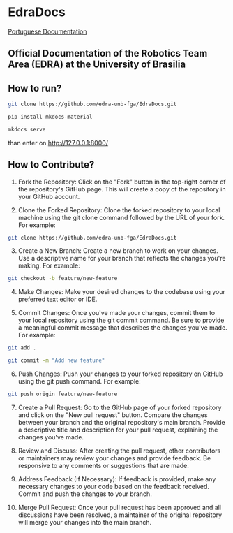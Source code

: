 # EdraDocs

[Portuguese Documentation](./PT)

## Official Documentation of the Robotics Team Area (EDRA) at the University of Brasilia

## How to run?
```bash
git clone https://github.com/edra-unb-fga/EdraDocs.git
```
```bash
pip install mkdocs-material
```
```bash
mkdocs serve
```
than enter on http://127.0.0.1:8000/

## How to Contribute?

1. Fork the Repository: Click on the "Fork" button in the top-right corner of the repository's GitHub page. This will create a copy of the repository in your GitHub account.

2. Clone the Forked Repository: Clone the forked repository to your local machine using the git clone command followed by the URL of your fork. For example:
```bash
git clone https://github.com/edra-unb-fga/EdraDocs.git
```
3. Create a New Branch: Create a new branch to work on your changes. Use a descriptive name for your branch that reflects the changes you're making. For example:
```bash
git checkout -b feature/new-feature
```
4. Make Changes: Make your desired changes to the codebase using your preferred text editor or IDE.

5. Commit Changes: Once you've made your changes, commit them to your local repository using the git commit command. Be sure to provide a meaningful commit message that describes the changes you've made. For example:

```bash
git add .
```
```bash
git commit -m "Add new feature"
```
6. Push Changes: Push your changes to your forked repository on GitHub using the git push command. For example:
```bash
git push origin feature/new-feature
```

7. Create a Pull Request: Go to the GitHub page of your forked repository and click on the "New pull request" button. Compare the changes between your branch and the original repository's main branch. Provide a descriptive title and description for your pull request, explaining the changes you've made.

8. Review and Discuss: After creating the pull request, other contributors or maintainers may review your changes and provide feedback. Be responsive to any comments or suggestions that are made.

9. Address Feedback (If Necessary): If feedback is provided, make any necessary changes to your code based on the feedback received. Commit and push the changes to your branch.

10. Merge Pull Request: Once your pull request has been approved and all discussions have been resolved, a maintainer of the original repository will merge your changes into the main branch.



